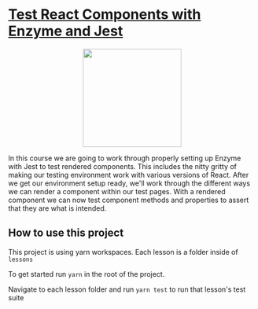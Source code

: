 # [Test React Components with Enzyme and Jest](https://egghead.io/courses/test-react-components-with-enzyme-and-jest)

<center><img src="https://d2eip9sf3oo6c2.cloudfront.net/series/square_covers/000/000/198/full/EGH_TestReactJest-edited.png" width="200px" height="200px"/></center>

In this course we are going to work through properly setting up Enzyme with Jest to test rendered components. This includes the nitty gritty of making our testing environment work with various versions of React. After we get our environment setup ready, we'll work through the different ways we can render a component within our test pages. With a rendered component we can now test component methods and properties to assert that they are what is intended.

## How to use this project
This project is using yarn workspaces. Each lesson is a folder inside of `lessons`

To get started run `yarn` in the root of the project.

Navigate to each lesson folder and run `yarn test` to run that lesson's test suite
